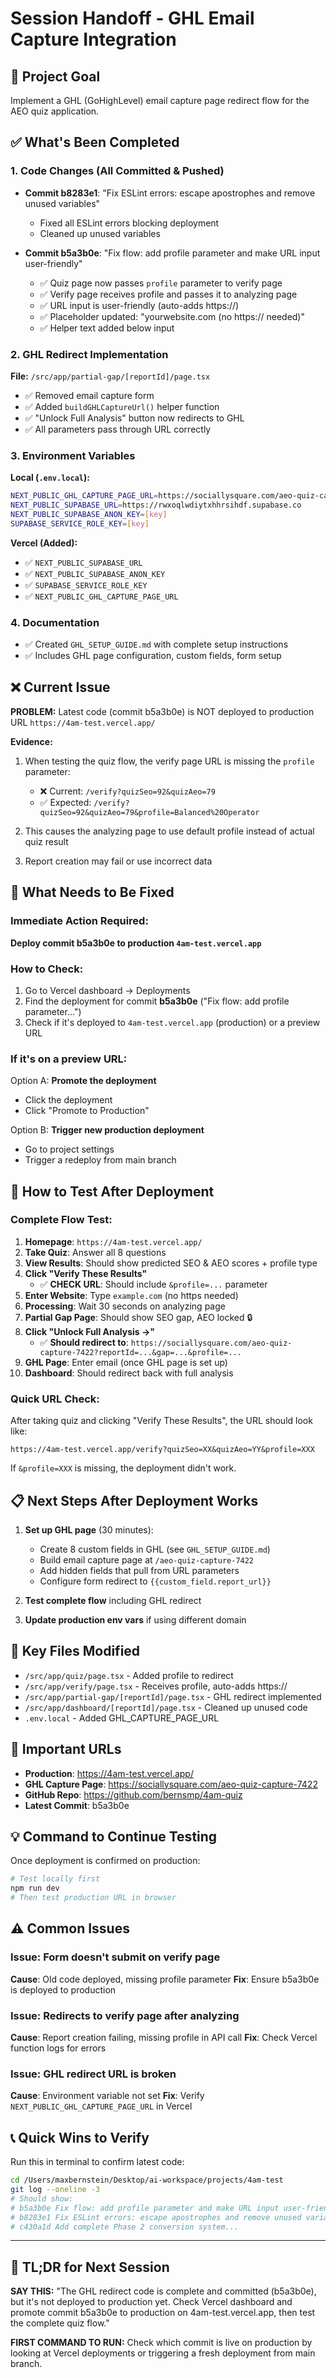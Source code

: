 # Session Handoff - GHL Email Capture Integration

## 🎯 Project Goal
Implement a GHL (GoHighLevel) email capture page redirect flow for the AEO quiz application.

## ✅ What's Been Completed

### 1. Code Changes (All Committed & Pushed)
- **Commit b8283e1**: "Fix ESLint errors: escape apostrophes and remove unused variables"
  - Fixed all ESLint errors blocking deployment
  - Cleaned up unused variables

- **Commit b5a3b0e**: "Fix flow: add profile parameter and make URL input user-friendly"
  - ✅ Quiz page now passes `profile` parameter to verify page
  - ✅ Verify page receives profile and passes it to analyzing page
  - ✅ URL input is user-friendly (auto-adds https://)
  - ✅ Placeholder updated: "yourwebsite.com (no https:// needed)"
  - ✅ Helper text added below input

### 2. GHL Redirect Implementation
**File:** `/src/app/partial-gap/[reportId]/page.tsx`
- ✅ Removed email capture form
- ✅ Added `buildGHLCaptureUrl()` helper function
- ✅ "Unlock Full Analysis" button now redirects to GHL
- ✅ All parameters pass through URL correctly

### 3. Environment Variables
**Local (`.env.local`):**
```bash
NEXT_PUBLIC_GHL_CAPTURE_PAGE_URL=https://sociallysquare.com/aeo-quiz-capture-7422
NEXT_PUBLIC_SUPABASE_URL=https://rwxoqlwdiytxhhrsihdf.supabase.co
NEXT_PUBLIC_SUPABASE_ANON_KEY=[key]
SUPABASE_SERVICE_ROLE_KEY=[key]
```

**Vercel (Added):**
- ✅ `NEXT_PUBLIC_SUPABASE_URL`
- ✅ `NEXT_PUBLIC_SUPABASE_ANON_KEY`
- ✅ `SUPABASE_SERVICE_ROLE_KEY`
- ✅ `NEXT_PUBLIC_GHL_CAPTURE_PAGE_URL`

### 4. Documentation
- ✅ Created `GHL_SETUP_GUIDE.md` with complete setup instructions
- ✅ Includes GHL page configuration, custom fields, form setup

## ❌ Current Issue

**PROBLEM:** Latest code (commit b5a3b0e) is NOT deployed to production URL `https://4am-test.vercel.app/`

**Evidence:**
1. When testing the quiz flow, the verify page URL is missing the `profile` parameter:
   - ❌ Current: `/verify?quizSeo=92&quizAeo=79`
   - ✅ Expected: `/verify?quizSeo=92&quizAeo=79&profile=Balanced%20Operator`

2. This causes the analyzing page to use default profile instead of actual quiz result
3. Report creation may fail or use incorrect data

## 🔧 What Needs to Be Fixed

### Immediate Action Required:
**Deploy commit b5a3b0e to production `4am-test.vercel.app`**

### How to Check:
1. Go to Vercel dashboard → Deployments
2. Find the deployment for commit **b5a3b0e** ("Fix flow: add profile parameter...")
3. Check if it's deployed to `4am-test.vercel.app` (production) or a preview URL

### If it's on a preview URL:
Option A: **Promote the deployment**
- Click the deployment
- Click "Promote to Production"

Option B: **Trigger new production deployment**
- Go to project settings
- Trigger a redeploy from main branch

## 🧪 How to Test After Deployment

### Complete Flow Test:
1. **Homepage**: `https://4am-test.vercel.app/`
2. **Take Quiz**: Answer all 8 questions
3. **View Results**: Should show predicted SEO & AEO scores + profile type
4. **Click "Verify These Results"**
   - ✅ **CHECK URL**: Should include `&profile=...` parameter
5. **Enter Website**: Type `example.com` (no https needed)
6. **Processing**: Wait 30 seconds on analyzing page
7. **Partial Gap Page**: Should show SEO gap, AEO locked 🔒
8. **Click "Unlock Full Analysis →"**
   - ✅ **Should redirect to**: `https://sociallysquare.com/aeo-quiz-capture-7422?reportId=...&gap=...&profile=...`
9. **GHL Page**: Enter email (once GHL page is set up)
10. **Dashboard**: Should redirect back with full analysis

### Quick URL Check:
After taking quiz and clicking "Verify These Results", the URL should look like:
```
https://4am-test.vercel.app/verify?quizSeo=XX&quizAeo=YY&profile=XXX
```

If `&profile=XXX` is missing, the deployment didn't work.

## 📋 Next Steps After Deployment Works

1. **Set up GHL page** (30 minutes):
   - Create 8 custom fields in GHL (see `GHL_SETUP_GUIDE.md`)
   - Build email capture page at `/aeo-quiz-capture-7422`
   - Add hidden fields that pull from URL parameters
   - Configure form redirect to `{{custom_field.report_url}}`

2. **Test complete flow** including GHL redirect

3. **Update production env vars** if using different domain

## 📁 Key Files Modified
- `/src/app/quiz/page.tsx` - Added profile to redirect
- `/src/app/verify/page.tsx` - Receives profile, auto-adds https://
- `/src/app/partial-gap/[reportId]/page.tsx` - GHL redirect implemented
- `/src/app/dashboard/[reportId]/page.tsx` - Cleaned up unused code
- `.env.local` - Added GHL_CAPTURE_PAGE_URL

## 🔑 Important URLs
- **Production**: https://4am-test.vercel.app/
- **GHL Capture Page**: https://sociallysquare.com/aeo-quiz-capture-7422
- **GitHub Repo**: https://github.com/bernsmp/4am-quiz
- **Latest Commit**: b5a3b0e

## 💡 Command to Continue Testing
Once deployment is confirmed on production:
```bash
# Test locally first
npm run dev
# Then test production URL in browser
```

## ⚠️ Common Issues

### Issue: Form doesn't submit on verify page
**Cause**: Old code deployed, missing profile parameter
**Fix**: Ensure b5a3b0e is deployed to production

### Issue: Redirects to verify page after analyzing
**Cause**: Report creation failing, missing profile in API call
**Fix**: Check Vercel function logs for errors

### Issue: GHL redirect URL is broken
**Cause**: Environment variable not set
**Fix**: Verify `NEXT_PUBLIC_GHL_CAPTURE_PAGE_URL` in Vercel

## 📞 Quick Wins to Verify
Run this in terminal to confirm latest code:
```bash
cd /Users/maxbernstein/Desktop/ai-workspace/projects/4am-test
git log --oneline -3
# Should show:
# b5a3b0e Fix flow: add profile parameter and make URL input user-friendly
# b8283e1 Fix ESLint errors: escape apostrophes and remove unused variables
# c430a1d Add complete Phase 2 conversion system...
```

---

## 🚀 TL;DR for Next Session

**SAY THIS:** "The GHL redirect code is complete and committed (b5a3b0e), but it's not deployed to production yet. Check Vercel dashboard and promote commit b5a3b0e to production on 4am-test.vercel.app, then test the complete quiz flow."

**FIRST COMMAND TO RUN:**
Check which commit is live on production by looking at Vercel deployments or triggering a fresh deployment from main branch.
